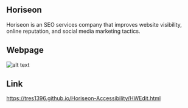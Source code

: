 ## Horiseon

Horiseon is an SEO services company that improves website visibility, online reputation, and social media marketing tactics. 

## Webpage

![alt text](https://github.com/tres1396/Horiseon-Accessibility/blob/main/images/Horiseon-Webpage.png?raw=true)

## Link

https://tres1396.github.io/Horiseon-Accessibility/HWEdit.html

